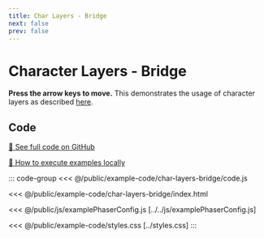 ```yaml
---
title: Char Layers - Bridge
next: false
prev: false
---
```


<script setup>
import ExampleFrame from '../../components/ExampleFrame.vue';
</script>

# Character Layers - Bridge

**Press the arrow keys to move.** This demonstrates the usage of character layers as described [here](../../p/character-layers).

<ExampleFrame :src="'../../example-code/char-layers-bridge/index.html'" />

## Code

[:link: See full code on GitHub](https://github.com/Annoraaq/grid-engine/tree/master/docs/public/example-code/char-layers-bridge)

[:open_book: How to execute examples locally](https://annoraaq.github.io/grid-engine/usage/execute-examples-locally/index.html)

::: code-group
<<< @/public/example-code/char-layers-bridge/code.js

<<< @/public/example-code/char-layers-bridge/index.html

<<< @/public/js/examplePhaserConfig.js [../../js/examplePhaserConfig.js]

<<< @/public/example-code/styles.css [../styles.css]
:::
